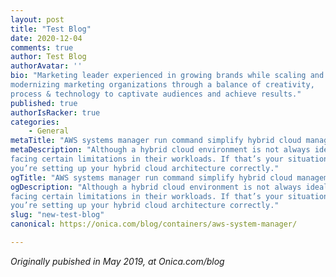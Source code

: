 ```yaml
---
layout: post
title: "Test Blog"
date: 2020-12-04
comments: true
author: Test Blog
authorAvatar: ''
bio: "Marketing leader experienced in growing brands while scaling and 
modernizing marketing organizations through a balance of creativity, 
process & technology to captivate audiences and achieve results."
published: true
authorIsRacker: true
categories:
    - General
metaTitle: "AWS systems manager run command simplify hybrid cloud management"
metaDescription: "Although a hybrid cloud environment is not always ideal, it may be necessary for clients who are 
facing certain limitations in their workloads. If that’s your situation, we want to make sure 
you’re setting up your hybrid cloud architecture correctly."
ogTitle: "AWS systems manager run command simplify hybrid cloud management"
ogDescription: "Although a hybrid cloud environment is not always ideal, it may be necessary for clients who are 
facing certain limitations in their workloads. If that’s your situation, we want to make sure 
you’re setting up your hybrid cloud architecture correctly."
slug: "new-test-blog"
canonical: https://onica.com/blog/containers/aws-system-manager/

---
```


*Originally pubished in May 2019, at Onica.com/blog*